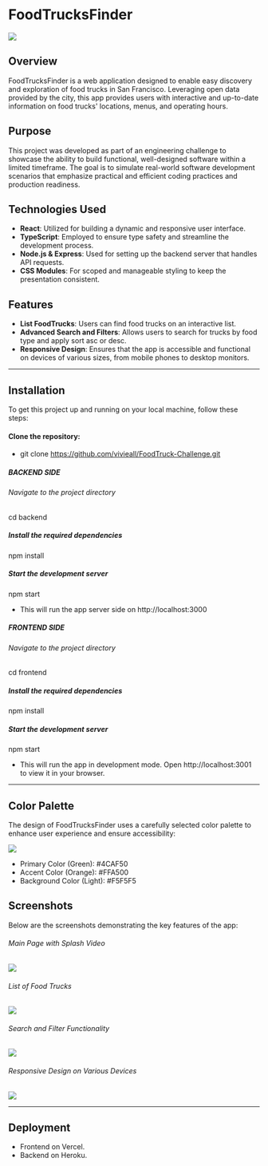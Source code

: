 # FoodTrucksFinder

[![](https://i.postimg.cc/wjR1TqZ5/image.png)](https://i.postimg.cc/wjR1TqZ5/image.png)

## Overview

FoodTrucksFinder is a web application designed to enable easy discovery and exploration of food trucks in San Francisco. Leveraging open data provided by the city, this app provides users with interactive and up-to-date information on food trucks' locations, menus, and operating hours.

## Purpose

This project was developed as part of an engineering challenge to showcase the ability to build functional, well-designed software within a limited timeframe. The goal is to simulate real-world software development scenarios that emphasize practical and efficient coding practices and production readiness.

## Technologies Used

- **React**: Utilized for building a dynamic and responsive user interface.
- **TypeScript**: Employed to ensure type safety and streamline the development process.
- **Node.js & Express**: Used for setting up the backend server that handles API requests.
- **CSS Modules**: For scoped and manageable styling to keep the presentation consistent.

## Features

- **List FoodTrucks**: Users can find food trucks on an interactive list.
- **Advanced Search and Filters**: Allows users to search for trucks by food type and apply sort asc or desc.
- **Responsive Design**: Ensures that the app is accessible and functional on devices of various sizes, from mobile phones to desktop monitors.


------------


## Installation

To get this project up and running on your local machine, follow these steps:

#### Clone the repository:

  - git clone https://github.com/vivieall/FoodTruck-Challenge.git

##### BACKEND SIDE
###### Navigate to the project directory
cd backend

##### Install the required dependencies
npm install

##### Start the development server
npm start

- This will run the app server side on http://localhost:3000

##### FRONTEND SIDE
###### Navigate to the project directory
cd frontend

##### Install the required dependencies
npm install

##### Start the development server
npm start

- This will run the app in development mode. Open http://localhost:3001 to view it in your browser.


------------


## Color Palette

The design of FoodTrucksFinder uses a carefully selected color palette to enhance user experience and ensure accessibility:

[![](https://i.postimg.cc/FsscmQhG/Food-Truck.png)](https://i.postimg.cc/FsscmQhG/Food-Truck.png)

- Primary Color (Green): #4CAF50
- Accent Color (Orange): #FFA500
- Background Color (Light): #F5F5F5

## Screenshots

Below are the screenshots demonstrating the key features of the app:

###### Main Page with Splash Video

[![](https://i.postimg.cc/Y9HGs5X6/image.png)](https://i.postimg.cc/Y9HGs5X6/image.png)

###### List of Food Trucks

[![](https://i.postimg.cc/wjR1TqZ5/image.png)](https://i.postimg.cc/wjR1TqZ5/image.png)

###### Search and Filter Functionality

[![](https://i.postimg.cc/Y9M03198/image.png)](https://i.postimg.cc/Y9M03198/image.png)

###### Responsive Design on Various Devices

[![](https://i.postimg.cc/T3bPvk5C/image.png)](https://i.postimg.cc/T3bPvk5C/image.png)

------------

## Deployment
- Frontend on Vercel.
- Backend on Heroku.